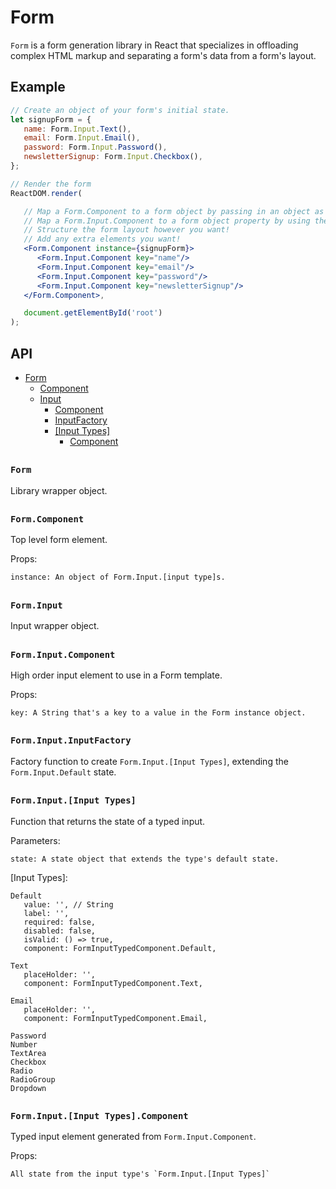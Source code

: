 # Form

`Form` is a form generation library in React that specializes in offloading complex HTML markup and separating a form's data from a form's layout.

## Example

``` jsx
// Create an object of your form's initial state.
let signupForm = {
   name: Form.Input.Text(),
   email: Form.Input.Email(),
   password: Form.Input.Password(),
   newsletterSignup: Form.Input.Checkbox(),
};

// Render the form
ReactDOM.render(

   // Map a Form.Component to a form object by passing in an object as the "instance" value.
   // Map a Form.Input.Component to a form object property by using the same "key" value.
   // Structure the form layout however you want!
   // Add any extra elements you want!
   <Form.Component instance={signupForm}>
      <Form.Input.Component key="name"/>
      <Form.Input.Component key="email"/>
      <Form.Input.Component key="password"/>
      <Form.Input.Component key="newsletterSignup"/>
   </Form.Component>,

   document.getElementById('root')
);
```

## API

- [Form](#form-1)
  - [Component](#formcomponent)
  - [Input](#forminput)
    - [Component](#forminputcomponent)
    - [InputFactory](#forminputinputfactory)
    - [[Input Types]](#forminputinput-type)
      - [Component](#forminputinput-typescomponent)

##

### `Form`

Library wrapper object.

##

### `Form.Component`

Top level form element.

Props:

```
instance: An object of Form.Input.[input type]s.
```

##

### `Form.Input`

Input wrapper object.

##

### `Form.Input.Component`

High order input element to use in a Form template.

Props:

```
key: A String that's a key to a value in the Form instance object.
```

##

### `Form.Input.InputFactory`

Factory function to create `Form.Input.[Input Types]`, extending the `Form.Input.Default` state.

##

### `Form.Input.[Input Types]`

Function that returns the state of a typed input.

Parameters:
```
state: A state object that extends the type's default state.
```

[Input Types]:

```
Default
   value: '', // String
   label: '',
   required: false,
   disabled: false,
   isValid: () => true,
   component: FormInputTypedComponent.Default,

Text
   placeHolder: '',
   component: FormInputTypedComponent.Text,

Email
   placeHolder: '',
   component: FormInputTypedComponent.Email,

Password
Number
TextArea
Checkbox
Radio
RadioGroup
Dropdown
```

##

### `Form.Input.[Input Types].Component`

Typed input element generated from `Form.Input.Component`.

Props:

```
All state from the input type's `Form.Input.[Input Types]`
```